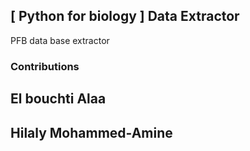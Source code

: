 ## [ Python for biology ] Data Extractor

PFB data base extractor

### Contributions

## El bouchti Alaa

## Hilaly Mohammed-Amine
